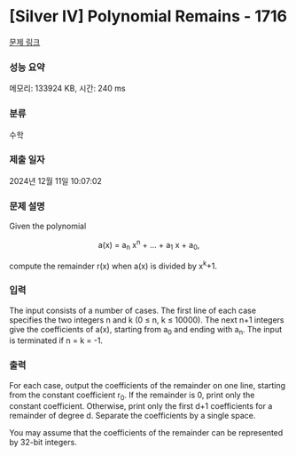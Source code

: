 # [Silver IV] Polynomial Remains - 1716 

[문제 링크](https://www.acmicpc.net/problem/1716) 

### 성능 요약

메모리: 133924 KB, 시간: 240 ms

### 분류

수학

### 제출 일자

2024년 12월 11일 10:07:02

### 문제 설명

<p style="user-select: auto !important;">Given the polynomial</p>

<p style="text-align: center; user-select: auto !important;">a(x) = a<sub style="user-select: auto !important;">n</sub> x<sup style="user-select: auto !important;">n</sup> + ... + a<sub style="user-select: auto !important;">1</sub> x + a<sub style="user-select: auto !important;">0</sub>,</p>

<p style="user-select: auto !important;">compute the remainder r(x) when a(x) is divided by x<sup style="user-select: auto !important;">k</sup>+1.</p>

### 입력 

 <p style="user-select: auto !important;">The input consists of a number of cases. The first line of each case specifies the two integers n and k (0 ≤ n, k ≤ 10000). The next n+1 integers give the coefficients of a(x), starting from a<sub style="user-select: auto !important;">0</sub> and ending with a<sub style="user-select: auto !important;">n</sub>. The input is terminated if n = k = -1.</p>

### 출력 

 <p style="user-select: auto !important;">For each case, output the coefficients of the remainder on one line, starting from the constant coefficient r<sub style="user-select: auto !important;">0</sub>. If the remainder is 0, print only the constant coefficient. Otherwise, print only the first d+1 coefficients for a remainder of degree d. Separate the coefficients by a single space.</p>

<p style="user-select: auto !important;">You may assume that the coefficients of the remainder can be represented by 32-bit integers.</p>

